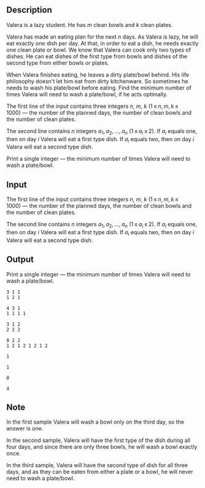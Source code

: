 ## Description

<div><p>Valera is a lazy student. He has <span class="tex-span"><i>m</i></span> clean bowls and <span class="tex-span"><i>k</i></span> clean plates. </p><p>Valera has made an eating plan for the next <span class="tex-span"><i>n</i></span> days. As Valera is lazy, he will eat exactly one dish per day. At that, in order to eat a dish, he needs exactly one <span class="tex-font-style-it">clean</span> plate or bowl. We know that Valera can cook only two types of dishes. He can eat dishes of the first type from bowls and dishes of the second type from either bowls or plates. </p><p>When Valera finishes eating, he leaves a dirty plate/bowl behind. His life philosophy doesn't let him eat from dirty kitchenware. So sometimes he needs to wash his plate/bowl <span class="tex-font-style-bf">before eating</span>. Find the minimum number of times Valera will need to wash a plate/bowl, if he acts optimally.</p></div><div class="input-specification"><p>The first line of the input contains three integers <span class="tex-span"><i>n</i></span>, <span class="tex-span"><i>m</i></span>, <span class="tex-span"><i>k</i></span> (<span class="tex-span">1 ≤ <i>n</i>, <i>m</i>, <i>k</i> ≤ 1000</span>)&nbsp;— the number of the planned days, the number of clean bowls and the number of clean plates.</p><p>The second line contains <span class="tex-span"><i>n</i></span> integers <span class="tex-span"><i>a</i><sub class="lower-index">1</sub>, <i>a</i><sub class="lower-index">2</sub>, ..., <i>a</i><sub class="lower-index"><i>n</i></sub></span> (<span class="tex-span">1 ≤ <i>a</i><sub class="lower-index"><i>i</i></sub> ≤ 2</span>). If <span class="tex-span"><i>a</i><sub class="lower-index"><i>i</i></sub></span> equals one, then on day <span class="tex-span"><i>i</i></span> Valera will eat a first type dish. If <span class="tex-span"><i>a</i><sub class="lower-index"><i>i</i></sub></span> equals two, then on day <span class="tex-span"><i>i</i></span> Valera will eat a second type dish. </p></div><div class="output-specification"><p>Print a single integer — the minimum number of times Valera will need to wash a plate/bowl.</p></div>

## Input

<p>The first line of the input contains three integers <span class="tex-span"><i>n</i></span>, <span class="tex-span"><i>m</i></span>, <span class="tex-span"><i>k</i></span> (<span class="tex-span">1 ≤ <i>n</i>, <i>m</i>, <i>k</i> ≤ 1000</span>)&nbsp;— the number of the planned days, the number of clean bowls and the number of clean plates.</p><p>The second line contains <span class="tex-span"><i>n</i></span> integers <span class="tex-span"><i>a</i><sub class="lower-index">1</sub>, <i>a</i><sub class="lower-index">2</sub>, ..., <i>a</i><sub class="lower-index"><i>n</i></sub></span> (<span class="tex-span">1 ≤ <i>a</i><sub class="lower-index"><i>i</i></sub> ≤ 2</span>). If <span class="tex-span"><i>a</i><sub class="lower-index"><i>i</i></sub></span> equals one, then on day <span class="tex-span"><i>i</i></span> Valera will eat a first type dish. If <span class="tex-span"><i>a</i><sub class="lower-index"><i>i</i></sub></span> equals two, then on day <span class="tex-span"><i>i</i></span> Valera will eat a second type dish. </p>

## Output

<p>Print a single integer — the minimum number of times Valera will need to wash a plate/bowl.</p>





```input1
3 1 1
1 2 1

```




```input2
4 3 1
1 1 1 1

```




```input3
3 1 2
2 2 2

```




```input4
8 2 2
1 2 1 2 1 2 1 2

```




```output1
1

```




```output2
1

```




```output3
0

```




```output4
4

```



## Note

<p>In the first sample Valera will wash a bowl only on the third day, so the answer is one.</p><p>In the second sample, Valera will have the first type of the dish during all four days, and since there are only three bowls, he will wash a bowl exactly once.</p><p>In the third sample, Valera will have the second type of dish for all three days, and as they can be eaten from either a plate or a bowl, he will never need to wash a plate/bowl.</p>
